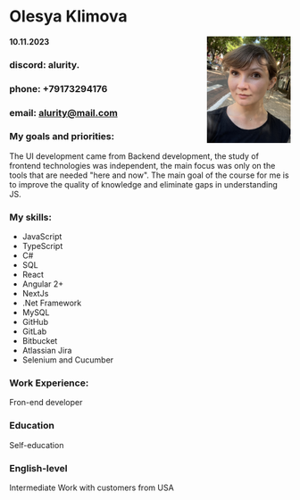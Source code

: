 # Olesya Klimova
<img src="./17.JPG" alt="Photo" width="150" style="float: right;"/>

#### 10.11.2023

### discord: alurity.
### phone: +79173294176
### email: alurity@mail.com



### My goals and priorities:

The UI development came from Backend development, the study of frontend technologies was independent, the main focus was only on the tools that are needed "here and now". The main goal of the course for me is to improve the quality of knowledge and eliminate gaps in understanding JS.

### My skills:

- JavaScript
- TypeScript
- C#
- SQL
- React
- Angular 2+
- NextJs
- .Net Framework
- MySQL
- GitHub
- GitLab
- Bitbucket
- Atlassian Jira
- Selenium and Cucumber

### Work Experience:

Fron-end developer

### Education

Self-education

### English-level

Intermediate
Work with customers from USA